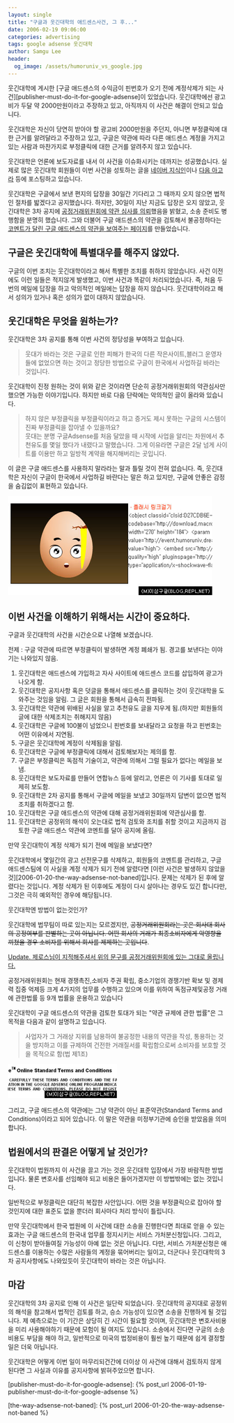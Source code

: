 ```yaml
---
layout: single
title: "구글과 웃긴대학의 애드센스사건, 그 후..."
date: 2006-02-19 09:06:00
categories: advertising
tags: google adsense 웃긴대학
author: Samgu Lee
header:
  og_image: /assets/humoruniv_vs_google.jpg
---
```


웃긴대학에 게시한 [구글 애드센스의 수익금이 핀번호가 오기 전에 계정삭제가 되는 사건][publisher-must-do-it-for-google-adsense]이 있었습니다. 웃긴대학에선 광고비가 두달 약 2000만원이라고 주장하고 있고, 아직까지 이 사건은 해결이 안되고 있습니다.

웃긴대학은 자신이 당연히 받아야 할 광고비 2000만원을 주던지, 아니면 부정클릭에 대한 근거를 알려달라고 주장하고 있고, 구글은 약관에 따라 다른 애드센스 계정을 가지고 있는 사람과 마찬가지로 부정클릭에 대한 근거를 알려주지 않고 있습니다.

웃긴대학은 언론에 보도자료를 내서 이 사건을 이슈화시키는 데까지는 성공했습니다. 실제로 많은 웃긴대학 회원들이 이번 사건을 성토하는 글을 [네이버 지식인](http://kin.naver.com/search.naver?where=ns_all&query=%B1%B8%B1%DB+%BF%F4%B1%E4%B4%EB%C7%D0)이나 [다음 아고라](http://agora.media.daum.net/petition/view.do?no=10607) 등에 포스팅하고 있습니다.

웃긴대학은 구글에서 보낸 편지의 답장을 30일간 기다리고 그 때까지 오지 않으면 법적인 절차를 밟겠다고 공지했습니다. 하지만, 30일이 지난 지금도 답장은 오지 않았고, 웃긴대학은 3차 공지에 [공정거래위원회에 약관 심사를 의뢰](http://www.etnews.co.kr/news/detail.html?id=200602080131)했음을 밝혔고, 소송 준비도 병행함을 분명히 했습니다. 그와 더불어 구글 애드센스의 약관을 검토해서 불공정하다는 [코멘트가 달린 구글 애드센스의 약관을 보여주는 페이지](http://event.humoruniv.dreamwiz.com/images/tmppp/google_law.html)를 만들었습니다.

## 구글은 웃긴대학에 특별대우를 해주지 않았다.

구글의 이번 조치는 웃긴대학이라고 해서 특별한 조치를 취하지 않았습니다. 사건 이전에도 이런 일들은 적지않게 발생했고, 이번 사건과 똑같이 처리되었습니다. 즉, 처음 두번의 메일에 답장을 하고 악의적인 메일에는 답장을 하지 않습니다. 웃긴대학이라고 해서 성의가 있거나 혹은 성의가 없이 대하지 않았습니다.

## 웃긴대학은 무엇을 원하는가?

웃긴대학은 3차 공지를 통해 이번 사건의 정당성을 부여하고 있습니다.

> 웃대가 바라는 것은 구글로 인한 피해가 한국의 다른 작은사이트,블러그 운영자들에 없었으면 하는 것이고 정당한 방법으로 구글이 한국에서 사업하길 바라는 것입니다.

웃긴대학이 진정 원하는 것이 위와 같은 것이라면 단순히 공정거래위원회의 약관심사만 했으면 가능한 이야기입니다. 하지만 바로 다음 단락에는 악의적인 글이 올라와 있습니다.

> 하지 않은 부정클릭을 부정클릭이라고 하고 증거도 제시 못하는 구글의 시스템이 진짜 부정클릭을 잡아낼 수 있을까요?  
> 웃대는 분명 구글Adsense를 처음 달았을 때 시작에 사업을 알리는 차원에서 추천유도를 몇일 했다가 내렸다고 말했습니다. 그게 이유라면 구글은 2달 넘게 사이트를 이용만 하고 일방적 계약을 해지해버리는 곳입니다.

이 글은 구글 애드센스를 사용하지 말라라는 말과 틀릴 것이 전혀 없습니다. 즉, 웃긴대학은 자신이 구글이 한국에서 사업하길 바란다는 말은 하고 있지만, 구글에 안좋은 감정을 숨김없이 표현하고 있습니다.

![웃긴대학에서 배포하는 애드센스 플래쉬](/assets/humoruniv_vs_google.jpg)

## 이번 사건을 이해하기 위해서는 시간이 중요하다.

구글과 웃긴대학의 사건을 시간순으로 나열해 보겠습니다.

전제 : 구글 약관에 따르면 부정클릭이 발생하면 계정 폐쇄가 됨. 경고를 보낸다는 이야기는 나와있지 않음.

1. 웃긴대학은 애드센스에 가입하고 자사 사이트에 애드센스 코드를 삽입하여 광고가 나오게 함.
2. 웃긴대학은 공지사항 혹은 덧글을 통해서 애드센스를 클릭하는 것이 웃긴대학을 도와주는 것임을 알림. 그 글은 회원을 통해서 급속히 전파됨.
3. 웃긴대학은 약관에 위배된 사실을 알고 추천유도 글을 지우게 됨.(하지만 회원들의 글에 대한 삭제조치는 취해지지 않음)
4. 웃긴대학은 구글에 100불이 넘었으니 핀번호를 보내달라고 요청을 하고 핀번호는 어떤 이유에서 지연됨.
5. 구글은 웃긴대학에 계정이 삭제됨을 알림.
6. 웃긴대학은 구글에 부정클릭에 대해서 검토해보자는 제의를 함.
7. 구글은 부정클릭은 독점적 기술이고, 약관에 의해서 그럴 필요가 없다는 메일을 보냄.
8. 웃긴대학은 보도자료를 만들어 연합뉴스 등에 알리고, 언론은 이 기사를 토대로 일제히 보도함.
9. 웃긴대학은 2차 공지를 통해서 구글에 메일을 보냈고 30일까지 답변이 없으면 법적조치를 취하겠다고 함.
10. 웃긴대학은 구글 애드센스의 약관에 대해 공정거래위원회에 약관심사를 함.
11. 웃긴대학은 공정위의 해석이 오는대로 법적 검토와 조치를 취할 것이고 지금까지 검토한 구글 애드센스 약관에 코멘트를 달아 공지에 올림.

만약 웃긴대학이 계정 삭제가 되기 전에 메일을 보냈다면?

웃긴대학에서 몇일간의 광고 선전문구를 삭제하고, 회원들의 코멘트를 관리하고, 구글 애드센스팀에 이 사실을 계정 삭제가 되기 전에 알렸다면 [이런 사건은 발생하지 않았을 것][2006-01-20-the-way-adsense-not-baned]입니다. 문제는 삭제가 된 후에 알렸다는 것입니다. 계정 삭제가 된 이후에도 계정이 다시 살아나는 경우도 있긴 합니다만, 그것은 극히 예외적인 경우에 해당됩니다.

웃긴대학엔 방법이 없는것인가?

웃긴대학에 법무팀이 따로 있는지는 모르겠지만, <del datetime="2006-02-20T09:32:50+00:00">공정거래위원회라는 곳은 회사대 회사의 공정여부를 판별하는 곳이 아닙니다. 어떤 회사의 거래가 최종소비자에게 악영향을 끼쳤을 경우 소비자를 위해서 회사를 제제하는 곳입니다</del>.

<ins datetime="2006-02-20T09:32:50+00:00">Update. 제로스님이 지적해주셔서 위의 문구를 공정거래위원회에 있는 그대로 올립니다.

공정거래위원회는 현재 경쟁촉진,소비자 주권 확립, 중소기업의 경쟁기반 확보 및 경제력 집중 억제등 크게 4가지의 업무를 수행하고 있으며 이를 위하여 독점규제및공정 거래에 관한법률 등 9개 법률을 운용하고 있습니다</ins>

웃긴대학이 구글 애드센스의 약관을 검토한 토대가 되는 "약관 규제에 관한 법률"은 그 목적을 다음과 같이 설명하고 있습니다.

> 사업자가 그 거래상 지위를 남용하여 불공정한 내용의 약관을 작성, 통용하는 것을 방지하고 이를 규제하여 건전한 거래질서를 확립함으로써 소비자를 보호할 것을 목적으로 함(법 제1조)

![구글의 표준약관 일부](/assets/google_terms.jpg)

그리고, 구글 애드센스의 약관에는 그냥 약관이 아닌 표준약관(Standard Terms and Conditions)이라고 되어 있습니다. 이 말은 약관을 미정부기관에 승인을 받았음을 의미합니다.

## 법원에서의 판결은 어떻게 날 것인가?

웃긴대학이 법원까지 이 사건을 끌고 가는 것은 웃긴대학 입장에서 가장 바람직한 방법입니다. 물론 변호사를 선임해야 되고 비용은 들어가겠지만 이 방법밖에는 없는 것입니다.

일반적으로 부정클릭은 대단히 복잡한 사안입니다. 어떤 것을 부정클릭으로 잡아야 할 것인지에 대한 표준도 없을 뿐더러 회사마다 처리 방식이 틀립니다.

만약 웃긴대학에서 한국 법원에 이 사건에 대한 소송을 진행한다면 최대로 얻을 수 있는 효과는 구글 애드센스의 한국내 업무를 정지시키는 서비스 가처분신청입니다. 그리고, 이 신청이 받아들여질 가능성이 아예 없는 것은 아닙니다. 다만, 서비스 가처분신청은 애드센스를 이용하는 수많은 사람들의 계정을 묶어버리는 일이고, 더군다나 웃긴대학의 3차 공지사항에도 나와있듯이 웃긴대학이 바라는 것은 아닙니다.

## 마감

웃긴대학의 3차 공지로 인해 이 사건은 일단락 되었습니다. 웃긴대학의 공지대로 공정위의 해석을 참고해서 법적인 검토를 하고, 승소 가능성이 있으면 소송을 진행하게 될 것입니다. 제 예측으로는 이 기간은 상당히 긴 시간이 필요할 것이며, 웃긴대학은 변호사비용을 미리 사용해야하기 때문에 모험이 될 여지도 있습니다. 소송에서 진다면 구글의 소송비용도 부담을 해야 하고, 일반적으로 미국의 법정비용이 훨씬 높기 때문에 쉽게 결정할 일은 더욱 아닙니다.

웃긴대학은 어떻게 이번 일이 마무리되건간에 더이상 이 사건에 대해서 검토하지 않게 된다면 그 사실과 이유를 공지사항에 밝혀주었으면 합니다.

[publisher-must-do-it-for-google-adsense]: {% post_url 2006-01-19-publisher-must-do-it-for-google-adsense %}

[the-way-adsense-not-baned]: {% post_url 2006-01-20-the-way-adsense-not-baned %}
